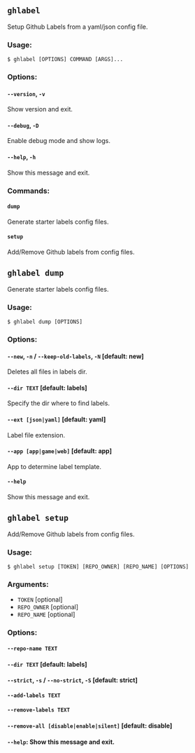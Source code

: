 

## `ghlabel`

Setup Github Labels from a yaml/json config file.

### Usage:

```console
$ ghlabel [OPTIONS] COMMAND [ARGS]...
```

### Options:

#### `--version`, `-v`
Show version and exit.
#### `--debug`, `-D`
Enable debug mode and show logs.
#### `--help`, `-h`
Show this message and exit.

### Commands:

#### `dump`
Generate starter labels config files.
#### `setup`
Add/Remove Github labels from config files.

## `ghlabel dump`

Generate starter labels config files.

### Usage:

```console
$ ghlabel dump [OPTIONS]
```

### Options:

#### `--new`, `-n` / `--keep-old-labels`, `-N` [default: new]
Deletes all files in labels dir.
#### `--dir TEXT` [default: labels]
Specify the dir where to find labels.
#### `--ext [json|yaml]` [default: yaml]
Label file extension.
#### `--app [app|game|web]` [default: app]
App to determine label template.
#### `--help`
Show this message and exit.

## `ghlabel setup`

Add/Remove Github labels from config files.

### Usage:

```console
$ ghlabel setup [TOKEN] [REPO_OWNER] [REPO_NAME] [OPTIONS]
```

### Arguments:

* `TOKEN` [optional]
* `REPO_OWNER` [optional]
* `REPO_NAME` [optional]

### Options:

#### `--repo-name TEXT`
#### `--dir TEXT` [default: labels]
#### `--strict`, `-s` / `--no-strict`, `-S` [default: strict]
#### `--add-labels TEXT`
#### `--remove-labels TEXT`
#### `--remove-all [disable|enable|silent]` [default: disable]
#### `--help`: Show this message and exit.
